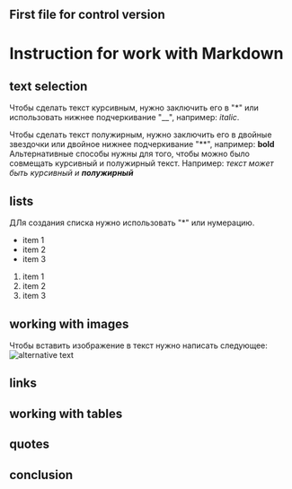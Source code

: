 ## First file for control version

# Instruction for work with Markdown

## text selection

Чтобы сделать текст курсивным, нужно заключить его в "\*" или использовать нижнее подчеркивание "\_\_", например:
_italic_.

Чтобы сделать текст полужирным, нужно заключить его в двойные звездочки или двойное нижнее подчеркивание "\*\*", например:
**bold**
Альтернативные способы нужны для того, чтобы можно было совмещать курсивный и полужирный текст. Например: _текст может быть курсивный и **полужирный**_

## lists

ДЛя создания списка нужно использовать "\*" или нумерацию.

- item 1
- item 2
- item 3

1. item 1
2. item 2
3. item 3

## working with images

Чтобы вставить изображение в текст нужно написать следующее:
![alternative text](little_dog.jpeg)

## links

## working with tables

## quotes

## conclusion
